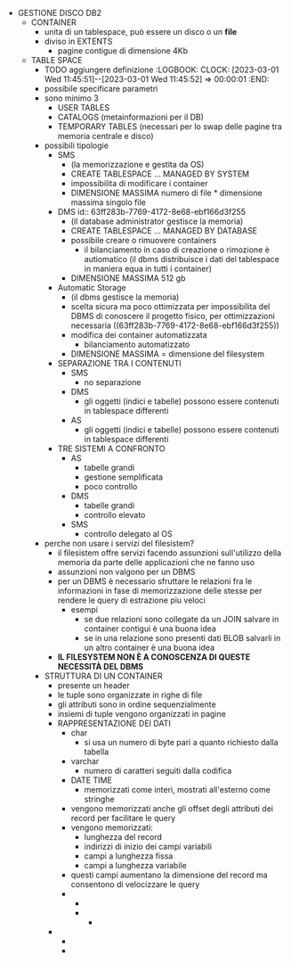 - GESTIONE DISCO DB2
	- CONTAINER
		- unita di un tablespace, può essere un disco o un **file**
		- diviso in EXTENTS
			- pagine contigue di dimensione 4Kb
	- TABLE SPACE
		- TODO aggiungere definizione
		  :LOGBOOK:
		  CLOCK: [2023-03-01 Wed 11:45:51]--[2023-03-01 Wed 11:45:52] =>  00:00:01
		  :END:
		- possibile specificare parametri
		- sono minimo 3
			- USER TABLES
			- CATALOGS (metainformazioni per il DB)
			- TEMPORARY TABLES (necessari per lo swap delle pagine tra memoria centrale e disco)
		- possibili tipologie
			- SMS
				- (la memorizzazione e gestita da OS)
				- CREATE TABLESPACE ... MANAGED BY SYSTEM
				- impossibilita di modificare i container
				- DIMENSIONE MASSIMA numero di file * dimensione massima singolo file
			- DMS
			  id:: 63ff283b-7769-4172-8e68-ebf166d3f255
				- (il database administrator gestisce la memoria)
				- CREATE TABLESPACE ... MANAGED BY DATABASE
				- possibile creare o rimuovere containers
					- il bilanciamento in caso di creazione o rimozione è autiomatico (il dbms distribuisce i dati del tablespace in maniera equa in tutti i container)
				- DIMENSIONE MASSIMA 512 gb
			- Automatic Storage
				- (il dbms gestisce la memoria)
				- scelta sicura ma poco ottimizzata per impossibilita del DBMS di conoscere il progetto fisico, per ottimizzazioni necessaria ((63ff283b-7769-4172-8e68-ebf166d3f255))
				- modifica dei container automatizzata
					- bilanciamento automatizzato
				- DIMENSIONE MASSIMA = dimensione del filesystem
			- SEPARAZIONE TRA I CONTENUTI
				- SMS
					- no separazione
				- DMS
					- gli oggetti (indici e tabelle) possono essere contenuti in tablespace differenti
				- AS
					- gli oggetti (indici e tabelle) possono essere contenuti in tablespace differenti
			- TRE SISTEMI A CONFRONTO
				- AS
					- tabelle grandi
					- gestione semplificata
					- poco controllo
				- DMS
					- tabelle grandi
					- controllo elevato
				- SMS
					- controllo delegato al OS
		- perche non usare i servizi del filesistem?
			- il filesistem offre servizi facendo assunzioni sull'utilizzo della memoria da parte delle applicazioni che ne fanno uso
			- assunzioni non valgono per un DBMS
			- per un DBMS è necessario sfruttare le relazioni fra le informazioni in fase di memorizzazione delle stesse per rendere le query di estrazione piu veloci
				- esempi
					- se due relazioni sono collegate da un JOIN salvare in container contigui è una buona idea
					- se in una relazione sono presenti dati BLOB salvarli in un altro container è una buona idea
			- **IL FILESYSTEM NON È A CONOSCENZA DI QUESTE NECESSITÀ DEL DBMS**
		- STRUTTURA DI UN CONTAINER
			- presente un header
			- le tuple sono organizzate in righe di file
			- gli attributi sono in ordine sequenzialmente
			- insiemi di tuple vengono organizzati in pagine
			- RAPPRESENTAZIONE DEI DATI
				- char
					- si usa un numero di byte pari a quanto richiesto dalla tabella
				- varchar
					- numero di caratteri seguiti dalla codifica
				- DATE TIME
					- memorizzati come interi, mostrati all'esterno come stringhe
				- vengono memorizzati anche gli offset degli attributi dei record per facilitare le query
				- vengono memorizzati:
					- lunghezza del record
					- indirizzi di inizio dei campi variabili
					- campi a lunghezza fissa
					- campi a lunghezza variabile
				- questi campi aumentano la dimensione del record ma consentono di velocizzare le query
				-
					-
					-
						-
			-
				-
				-
